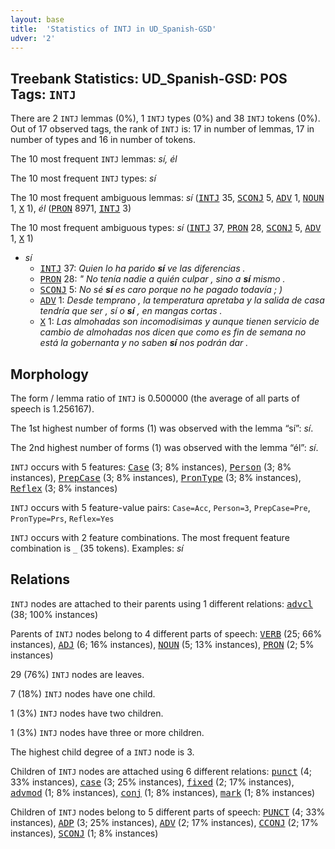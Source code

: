 ```yaml
---
layout: base
title:  'Statistics of INTJ in UD_Spanish-GSD'
udver: '2'
---
```


## Treebank Statistics: UD_Spanish-GSD: POS Tags: `INTJ`

There are 2 `INTJ` lemmas (0%), 1 `INTJ` types (0%) and 38 `INTJ` tokens (0%).
Out of 17 observed tags, the rank of `INTJ` is: 17 in number of lemmas, 17 in number of types and 16 in number of tokens.

The 10 most frequent `INTJ` lemmas: <em>sí, él</em>

The 10 most frequent `INTJ` types:  <em>sí</em>

The 10 most frequent ambiguous lemmas: <em>sí</em> (<tt><a href="es_gsd-pos-INTJ.html">INTJ</a></tt> 35, <tt><a href="es_gsd-pos-SCONJ.html">SCONJ</a></tt> 5, <tt><a href="es_gsd-pos-ADV.html">ADV</a></tt> 1, <tt><a href="es_gsd-pos-NOUN.html">NOUN</a></tt> 1, <tt><a href="es_gsd-pos-X.html">X</a></tt> 1), <em>él</em> (<tt><a href="es_gsd-pos-PRON.html">PRON</a></tt> 8971, <tt><a href="es_gsd-pos-INTJ.html">INTJ</a></tt> 3)

The 10 most frequent ambiguous types:  <em>sí</em> (<tt><a href="es_gsd-pos-INTJ.html">INTJ</a></tt> 37, <tt><a href="es_gsd-pos-PRON.html">PRON</a></tt> 28, <tt><a href="es_gsd-pos-SCONJ.html">SCONJ</a></tt> 5, <tt><a href="es_gsd-pos-ADV.html">ADV</a></tt> 1, <tt><a href="es_gsd-pos-X.html">X</a></tt> 1)


* <em>sí</em>
  * <tt><a href="es_gsd-pos-INTJ.html">INTJ</a></tt> 37: <em>Quien lo ha parido <b>sí</b> ve las diferencias .</em>
  * <tt><a href="es_gsd-pos-PRON.html">PRON</a></tt> 28: <em>" No tenía nadie a quién culpar , sino a <b>sí</b> mismo .</em>
  * <tt><a href="es_gsd-pos-SCONJ.html">SCONJ</a></tt> 5: <em>No sé <b>sí</b> es caro porque no he pagado todavía ; )</em>
  * <tt><a href="es_gsd-pos-ADV.html">ADV</a></tt> 1: <em>Desde temprano , la temperatura apretaba y la salida de casa tendría que ser , sí o <b>sí</b> , en mangas cortas .</em>
  * <tt><a href="es_gsd-pos-X.html">X</a></tt> 1: <em>Las almohadas son incomodisimas y aunque tienen servicio de cambio de almohadas nos dicen que como es fin de semana no está la gobernanta y no saben <b>sí</b> nos podrán dar .</em>

## Morphology

The form / lemma ratio of `INTJ` is 0.500000 (the average of all parts of speech is 1.256167).

The 1st highest number of forms (1) was observed with the lemma “sí”: <em>sí</em>.

The 2nd highest number of forms (1) was observed with the lemma “él”: <em>sí</em>.

`INTJ` occurs with 5 features: <tt><a href="es_gsd-feat-Case.html">Case</a></tt> (3; 8% instances), <tt><a href="es_gsd-feat-Person.html">Person</a></tt> (3; 8% instances), <tt><a href="es_gsd-feat-PrepCase.html">PrepCase</a></tt> (3; 8% instances), <tt><a href="es_gsd-feat-PronType.html">PronType</a></tt> (3; 8% instances), <tt><a href="es_gsd-feat-Reflex.html">Reflex</a></tt> (3; 8% instances)

`INTJ` occurs with 5 feature-value pairs: `Case=Acc`, `Person=3`, `PrepCase=Pre`, `PronType=Prs`, `Reflex=Yes`

`INTJ` occurs with 2 feature combinations.
The most frequent feature combination is `_` (35 tokens).
Examples: <em>sí</em>


## Relations

`INTJ` nodes are attached to their parents using 1 different relations: <tt><a href="es_gsd-dep-advcl.html">advcl</a></tt> (38; 100% instances)

Parents of `INTJ` nodes belong to 4 different parts of speech: <tt><a href="es_gsd-pos-VERB.html">VERB</a></tt> (25; 66% instances), <tt><a href="es_gsd-pos-ADJ.html">ADJ</a></tt> (6; 16% instances), <tt><a href="es_gsd-pos-NOUN.html">NOUN</a></tt> (5; 13% instances), <tt><a href="es_gsd-pos-PRON.html">PRON</a></tt> (2; 5% instances)

29 (76%) `INTJ` nodes are leaves.

7 (18%) `INTJ` nodes have one child.

1 (3%) `INTJ` nodes have two children.

1 (3%) `INTJ` nodes have three or more children.

The highest child degree of a `INTJ` node is 3.

Children of `INTJ` nodes are attached using 6 different relations: <tt><a href="es_gsd-dep-punct.html">punct</a></tt> (4; 33% instances), <tt><a href="es_gsd-dep-case.html">case</a></tt> (3; 25% instances), <tt><a href="es_gsd-dep-fixed.html">fixed</a></tt> (2; 17% instances), <tt><a href="es_gsd-dep-advmod.html">advmod</a></tt> (1; 8% instances), <tt><a href="es_gsd-dep-conj.html">conj</a></tt> (1; 8% instances), <tt><a href="es_gsd-dep-mark.html">mark</a></tt> (1; 8% instances)

Children of `INTJ` nodes belong to 5 different parts of speech: <tt><a href="es_gsd-pos-PUNCT.html">PUNCT</a></tt> (4; 33% instances), <tt><a href="es_gsd-pos-ADP.html">ADP</a></tt> (3; 25% instances), <tt><a href="es_gsd-pos-ADV.html">ADV</a></tt> (2; 17% instances), <tt><a href="es_gsd-pos-CCONJ.html">CCONJ</a></tt> (2; 17% instances), <tt><a href="es_gsd-pos-SCONJ.html">SCONJ</a></tt> (1; 8% instances)

